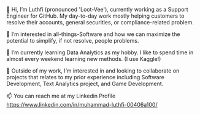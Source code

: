 👋 Hi, I’m Luthfi (pronounced 'Loot-Vee'), currently working as a Support Engineer for GitHub. My day-to-day work mostly helping customers to resolve their accounts, general securities, or compliance-related problem.

👀 I’m interested in all-things-Software and how we can maximize the potential to simplify, if not resolve, people problems. 

🌱 I’m currently learning Data Analytics as my hobby. I like to spend time in almost every weekend learning new methods. (I use Kaggle!)

💞️ Outside of my work, I’m interested in and looking to collaborate on projects that relates to my prior experience including Software Development, Text Analytics project, and Game Development.

📫 You can reach me at my Linkedin Profile https://www.linkedin.com/in/muhammad-luthfi-00406a100/

<!---
muhammadltf/muhammadltf is a ✨ special ✨ repository because its `README.md` (this file) appears on your GitHub profile.
You can click the Preview link to take a look at your changes.
--->
